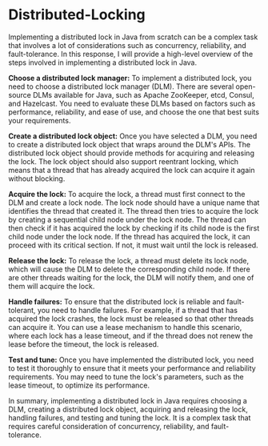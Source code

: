 # Distributed-Locking

Implementing a distributed lock in Java from scratch can be a complex task that involves a lot of considerations such as concurrency, reliability, and fault-tolerance. In this response, I will provide a high-level overview of the steps involved in implementing a distributed lock in Java.

**Choose a distributed lock manager:**
To implement a distributed lock, you need to choose a distributed lock manager (DLM). There are several open-source DLMs available for Java, such as Apache ZooKeeper, etcd, Consul, and Hazelcast. You need to evaluate these DLMs based on factors such as performance, reliability, and ease of use, and choose the one that best suits your requirements.

**Create a distributed lock object:**
Once you have selected a DLM, you need to create a distributed lock object that wraps around the DLM's APIs. The distributed lock object should provide methods for acquiring and releasing the lock. The lock object should also support reentrant locking, which means that a thread that has already acquired the lock can acquire it again without blocking.

**Acquire the lock:**
To acquire the lock, a thread must first connect to the DLM and create a lock node. The lock node should have a unique name that identifies the thread that created it. The thread then tries to acquire the lock by creating a sequential child node under the lock node. The thread can then check if it has acquired the lock by checking if its child node is the first child node under the lock node. If the thread has acquired the lock, it can proceed with its critical section. If not, it must wait until the lock is released.

**Release the lock:**
To release the lock, a thread must delete its lock node, which will cause the DLM to delete the corresponding child node. If there are other threads waiting for the lock, the DLM will notify them, and one of them will acquire the lock.

**Handle failures:**
To ensure that the distributed lock is reliable and fault-tolerant, you need to handle failures. For example, if a thread that has acquired the lock crashes, the lock must be released so that other threads can acquire it. You can use a lease mechanism to handle this scenario, where each lock has a lease timeout, and if the thread does not renew the lease before the timeout, the lock is released.

**Test and tune:**
Once you have implemented the distributed lock, you need to test it thoroughly to ensure that it meets your performance and reliability requirements. You may need to tune the lock's parameters, such as the lease timeout, to optimize its performance.

In summary, implementing a distributed lock in Java requires choosing a DLM, creating a distributed lock object, acquiring and releasing the lock, handling failures, and testing and tuning the lock. It is a complex task that requires careful consideration of concurrency, reliability, and fault-tolerance.




